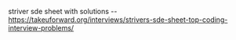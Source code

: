 striver sde sheet with solutions -- https://takeuforward.org/interviews/strivers-sde-sheet-top-coding-interview-problems/
